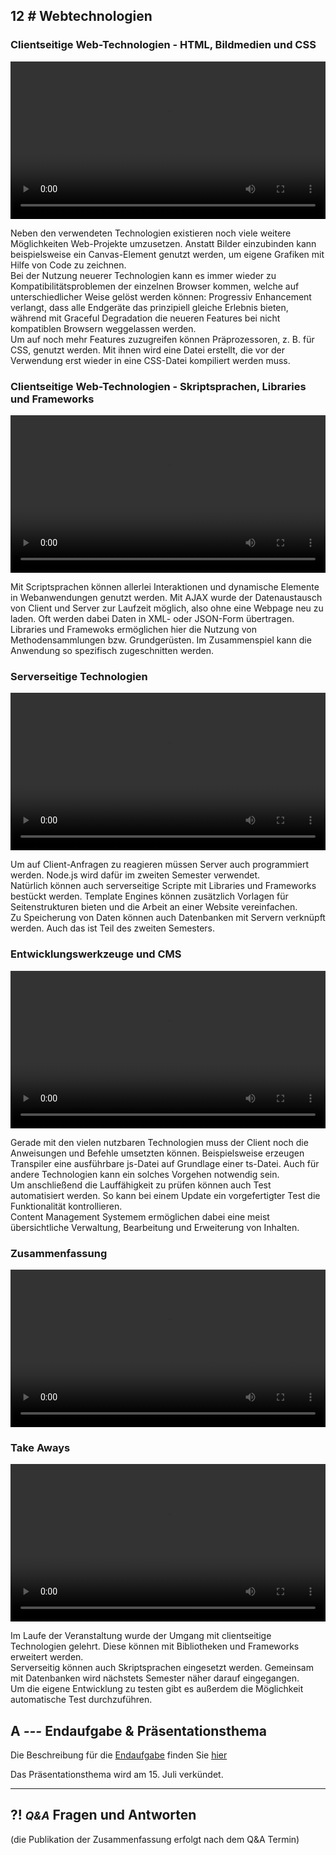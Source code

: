 ## **12 _#_** Webtechnologien

### Clientseitige Web-Technologien - HTML, Bildmedien und CSS
<video controls width="100%"> 
    <source src="https://lehre.gabriel-rausch.de/HFU/EIA1_SoSe20/L12/L12_01_Clientseitige_Web_Technologien_I.mp4" type="video/mp4"> 
    <a href="https://lehre.gabriel-rausch.de/HFU/EIA1_SoSe20/L12/L12_01_Clientseitige_Web_Technologien_I.mp4">Zum Video</a>
</video>

Neben den verwendeten Technologien existieren noch viele weitere Möglichkeiten Web-Projekte umzusetzen. Anstatt Bilder einzubinden kann beispielsweise ein Canvas-Element genutzt werden, um eigene Grafiken mit Hilfe von Code zu zeichnen.  
Bei der Nutzung neuerer Technologien kann es immer wieder zu Kompatibilitätsproblemen der einzelnen Browser kommen, welche auf unterschiedlicher Weise gelöst werden können: Progressiv Enhancement verlangt, dass alle Endgeräte das prinzipiell gleiche Erlebnis bieten, während mit Graceful Degradation die neueren Features bei nicht kompatiblen Browsern weggelassen werden.  
Um auf noch mehr Features zuzugreifen können Präprozessoren, z. B. für CSS, genutzt werden. Mit ihnen wird eine Datei erstellt, die vor der Verwendung erst wieder in eine CSS-Datei kompiliert werden muss.  

### Clientseitige Web-Technologien - Skriptsprachen, Libraries und Frameworks
<video controls width="100%"> 
    <source src="https://lehre.gabriel-rausch.de/HFU/EIA1_SoSe20/L12/L12_02_Clientseitige_Web_Technologien_II.mp4" type="video/mp4"> 
    <a href="https://lehre.gabriel-rausch.de/HFU/EIA1_SoSe20/L12/L12_02_Clientseitige_Web_Technologien_II.mp4">Zum Video</a>
</video>

Mit Scriptsprachen können allerlei Interaktionen und dynamische Elemente in Webanwendungen genutzt werden. Mit AJAX wurde der Datenaustausch von Client und Server zur Laufzeit möglich, also ohne eine Webpage neu zu laden. Oft werden dabei Daten in XML- oder JSON-Form übertragen.  
Libraries und Framewoks ermöglichen hier die Nutzung von Methodensammlungen bzw. Grundgerüsten. Im Zusammenspiel kann die Anwendung so spezifisch zugeschnitten werden.  

### Serverseitige Technologien
<video controls width="100%"> 
    <source src="https://lehre.gabriel-rausch.de/HFU/EIA1_SoSe20/L12/L12_03_Serverseitige_Technologien.mp4" type="video/mp4"> 
    <a href="https://lehre.gabriel-rausch.de/HFU/EIA1_SoSe20/L12/L12_03_Serverseitige_Technologien.mp4">Zum Video</a>
</video>

Um auf Client-Anfragen zu reagieren müssen Server auch programmiert werden. Node.js wird dafür im zweiten Semester verwendet.  
Natürlich können auch serverseitige Scripte mit Libraries und Frameworks bestückt werden. Template Engines können zusätzlich Vorlagen für Seitenstrukturen bieten und die Arbeit an einer Website vereinfachen.  
Zu Speicherung von Daten können auch Datenbanken mit Servern verknüpft werden. Auch das ist Teil des zweiten Semesters.  

### Entwicklungswerkzeuge und CMS
<video controls width="100%"> 
    <source src="https://lehre.gabriel-rausch.de/HFU/EIA1_SoSe20/L12/L12_04_Entwicklungswerkzeuge_und_CMS.mp4" type="video/mp4"> 
    <a href="https://lehre.gabriel-rausch.de/HFU/EIA1_SoSe20/L12/L12_04_Entwicklungswerkzeuge_und_CMS.mp4">Zum Video</a>
</video>

Gerade mit den vielen nutzbaren Technologien muss der Client noch die Anweisungen und Befehle umsetzten können. Beispielsweise erzeugen Transpiler eine ausführbare js-Datei auf Grundlage einer ts-Datei. Auch für andere Technologien kann ein solches Vorgehen notwendig sein.  
Um anschließend die Lauffähigkeit zu prüfen können auch Test automatisiert werden. So kann bei einem Update ein vorgefertigter Test die Funktionalität kontrollieren.  
Content Management Systemem ermöglichen dabei eine meist übersichtliche Verwaltung, Bearbeitung und Erweiterung von Inhalten.  

### Zusammenfassung
<video controls width="100%"> 
    <source src="https://lehre.gabriel-rausch.de/HFU/EIA1_SoSe20/L12/L12_05_Zusammenfassung.mp4" type="video/mp4"> 
    <a href="https://lehre.gabriel-rausch.de/HFU/EIA1_SoSe20/L12/L12_05_Zusammenfassung.mp4">Zum Video</a>
</video>

### Take Aways
<video controls width="100%"> 
    <source src="https://lehre.gabriel-rausch.de/HFU/EIA1_SoSe20/L12/L12_06_Take_Aways.mp4" type="video/mp4"> 
    <a href="https://lehre.gabriel-rausch.de/HFU/EIA1_SoSe20/L12/L12_06_Take_Aways.mp4">Zum Video</a>
</video>

Im Laufe der Veranstaltung wurde der Umgang mit clientseitige Technologien gelehrt. Diese können mit Bibliotheken und Frameworks erweitert werden.  
Serverseitig können auch Skriptsprachen eingesetzt werden. Gemeinsam mit Datenbanken wird nächstets Semester näher darauf eingegangen.  
Um die eigene Entwicklung zu testen gibt es außerdem die Möglichkeit automatische Test durchzuführen.  


## **A _---_** Endaufgabe & Präsentationsthema

Die Beschreibung für die [Endaufgabe](Final_Task.html) finden Sie [hier](Final_Task.html)

Das Präsentationsthema wird am 15. Juli verkündet.

---


## **?! _<small>Q&A</small>_** Fragen und Antworten
(die Publikation der Zusammenfassung erfolgt nach dem Q&A Termin)
